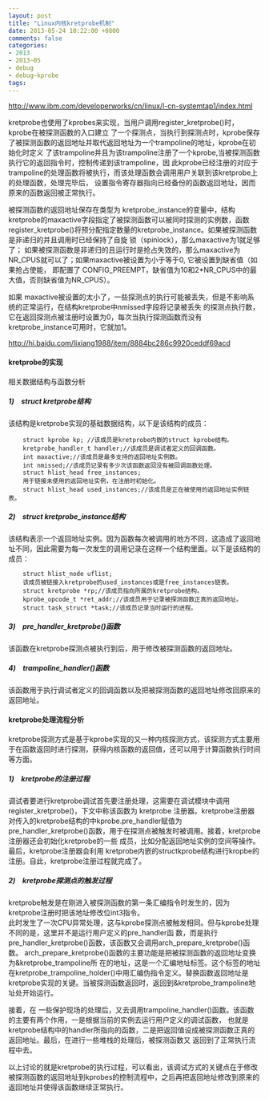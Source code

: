 ```yaml
---
layout: post
title: "Linux内核kretprobe机制"
date: 2013-05-24 10:22:00 +0800
comments: false
categories:
- 2013
- 2013~05
- debug
- debug~kprobe
tags:
---
```

http://www.ibm.com/developerworks/cn/linux/l-cn-systemtap1/index.html

  kretprobe也使用了kprobes来实现，当用户调用register_kretprobe()时，kprobe在被探测函数的入口建立 了一个探测点，当执行到探测点时，kprobe保存了被探测函数的返回地址并取代返回地址为一个trampoline的地址，kprobe在初始化时定义 了该trampoline并且为该trampoline注册了一个kprobe,当被探测函数执行它的返回指令时，控制传递到该trampoline，因 此kprobe已经注册的对应于trampoline的处理函数将被执行，而该处理函数会调用用户关联到该kretprobe上的处理函数，处理完毕后， 设置指令寄存器指向已经备份的函数返回地址，因而原来的函数返回被正常执行。

  被探测函数的返回地址保存在类型为 kretprobe_instance的变量中，结构kretprobe的maxactive字段指定了被探测函数可以被同时探测的实例数，函数 register_kretprobe()将预分配指定数量的kretprobe_instance。如果被探测函数是非递归的并且调用时已经保持了自旋 锁（spinlock），那么maxactive为1就足够了；  如果被探测函数是非递归的且运行时是抢占失效的，那么maxactive为NR_CPUS就可以了；如果maxactive被设置为小于等于0,  它被设置到缺省值（如果抢占使能， 即配置了  CONFIG_PREEMPT，缺省值为10和2*NR_CPUS中的最大值，否则缺省值为NR_CPUS）。

  如果 maxactive被设置的太小了，一些探测点的执行可能被丢失，但是不影响系统的正常运行，在结构kretprobe中nmissed字段将记录被丢失 的探测点执行数，它在返回探测点被注册时设置为0，每次当执行探测函数而没有kretprobe_instance可用时，它就加1。

http://hi.baidu.com/lixiang1988/item/8884bc286c9920ceddf69acd

#### kretprobe的实现
相关数据结构与函数分析
##### 1)　struct kretprobe结构
  该结构是kretprobe实现的基础数据结构，以下是该结构的成员：
```
    struct kprobe kp; //该成员是kretprobe内嵌的struct kprobe结构。
    kretprobe_handler_t handler;//该成员是调试者定义的回调函数。
    int maxactive;//该成员是最多支持的返回地址实例数。
    int nmissed;//该成员记录有多少次该函数返回没有被回调函数处理。
    struct hlist_head free_instances;
    用于链接未使用的返回地址实例，在注册时初始化。
    struct hlist_head used_instances;//该成员是正在被使用的返回地址实例链表。
```
##### 2)　struct kretprobe_instance结构
  该结构表示一个返回地址实例。因为函数每次被调用的地方不同，这造成了返回地址不同，因此需要为每一次发生的调用记录在这样一个结构里面。以下是该结构的成员：
```
    struct hlist_node uflist;
    该成员被链接入kretprobe的used_instances或是free_instances链表。
    struct kretprobe *rp;//该成员指向所属的kretprobe结构。
    kprobe_opcode_t *ret_addr;//该成员用于记录被探测函数正真的返回地址。
    struct task_struct *task;//该成员记录当时运行的进程。
```
##### 3)　pre_handler_kretprobe()函数
  该函数在kretprobe探测点被执行到后，用于修改被探测函数的返回地址。

##### 4)　trampoline_handler()函数
  该函数用于执行调试者定义的回调函数以及把被探测函数的返回地址修改回原来的返回地址。

#### kretprobe处理流程分析
  kretprobe探测方式是基于kprobe实现的又一种内核探测方式，该探测方式主要用于在函数返回时进行探测，获得内核函数的返回值，还可以用于计算函数执行时间等方面。
##### 1)　kretprobe的注册过程
  调试者要进行kretprobe调试首先要注册处理，这需要在调试模块中调用register_kretprobe()，下文中称该函数为 kretprobe  注册器。kretprobe注册器对传入的kretprobe结构的中kprobe.pre_handler赋值为 pre_handler_kretprobe()函数，用于在探测点被触发时被调用。接着，kretprobe注册器还会初始化kretprobe的一些 成员，比如分配返回地址实例的空间等操作。最后，kretprobe注册器会利用  kretprobe内嵌的structkprobe结构进行kropbe的注册。自此，kretprobe注册过程就完成了。

##### 2)　kretprobe探测点的触发过程
  kretprobe触发是在刚进入被探测函数的第一条汇编指令时发生的，因为 kretprobe注册时把该地址修改位int3指令。  
  此时发生了一次CPU异常处理，这与kprobe探测点被触发相同。但与kprobe处理不同的是，这里并不是运行用户定义的pre_handler函 数，而是执行pre_handler_kretprobe()函数，该函数又会调用arch_prepare_kretprobe()函数。 arch_prepare_kretprobe()函数的主要功能是把被探测函数的返回地址变换为&kretprobe_trampoline所 在的地址，这是一个汇编地址标签。这个标签的地址在kretprobe_trampoline_holder()中用汇编伪指令定义。替换函数返回地址是 kretprobe实现的关键。当被探测函数返回时，返回到&kretprobe_trampoline地址处开始运行。

  接着，在 一些保护现场的处理后，又去调用trampoline_handler()函数。该函数的主要有两个作用，一是根据当前的实例去运行用户定义的调试函数， 也就是kretprobe结构中的handler所指向的函数，二是把返回值设成被探测函数正真的返回地址。最后，在进行一些堆栈的处理后，被探测函数又 返回到了正常执行流程中去。

  以上讨论的就是kretprobe的执行过程，可以看出，该调试方式的关键点在于修改被探测函数的返回地址到kprobes的控制流程中，之后再把返回地址修改到原来的返回地址并使得该函数继续正常执行。

